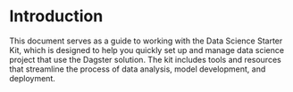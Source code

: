 # Introduction

This document serves as a guide to working with the Data Science Starter Kit, which is designed to help you quickly set up and manage data science project that use the Dagster solution. The kit includes tools and resources that streamline the process of data analysis, model development, and deployment.
